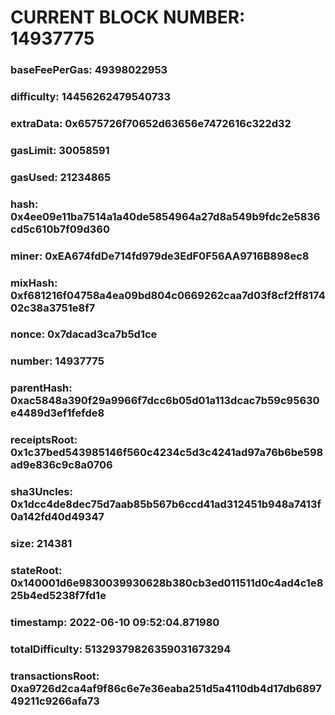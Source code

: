 # CURRENT BLOCK NUMBER: 14937775

### baseFeePerGas: 49398022953
### difficulty: 14456262479540733
### extraData: 0x6575726f70652d63656e7472616c322d32
### gasLimit: 30058591
### gasUsed: 21234865
### hash: 0x4ee09e11ba7514a1a40de5854964a27d8a549b9fdc2e5836cd5c610b7f09d360
### miner: 0xEA674fdDe714fd979de3EdF0F56AA9716B898ec8
### mixHash: 0xf681216f04758a4ea09bd804c0669262caa7d03f8cf2ff817402c38a3751e8f7
### nonce: 0x7dacad3ca7b5d1ce
### number: 14937775
### parentHash: 0xac5848a390f29a9966f7dcc6b05d01a113dcac7b59c95630e4489d3ef1fefde8
### receiptsRoot: 0x1c37bed543985146f560c4234c5d3c4241ad97a76b6be598ad9e836c9c8a0706
### sha3Uncles: 0x1dcc4de8dec75d7aab85b567b6ccd41ad312451b948a7413f0a142fd40d49347
### size: 214381
### stateRoot: 0x140001d6e9830039930628b380cb3ed011511d0c4ad4c1e825b4ed5238f7fd1e
### timestamp: 2022-06-10 09:52:04.871980
### totalDifficulty: 51329379826359031673294
### transactionsRoot: 0xa9726d2ca4af9f86c6e7e36eaba251d5a4110db4d17db689749211c9266afa73
